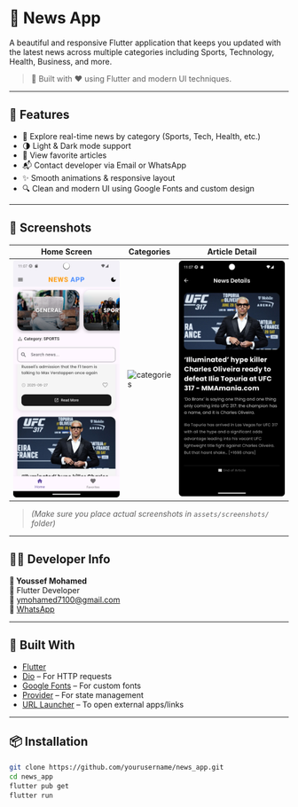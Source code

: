 # 📰 News App

A beautiful and responsive Flutter application that keeps you updated with the latest news across multiple categories including Sports, Technology, Health, Business, and more.

> 📱 Built with ❤️ using Flutter and modern UI techniques.

---

## 🚀 Features

- 🧭 Explore real-time news by category (Sports, Tech, Health, etc.)
- 🌗 Light & Dark mode support
- 📂 View favorite articles
- 📬 Contact developer via Email or WhatsApp
- ✨ Smooth animations & responsive layout
- 🔍 Clean and modern UI using Google Fonts and custom design

---

## 📸 Screenshots

| Home Screen           | Categories                      | Article Detail          |
|-----------------------|---------------------------------|-------------------------|
| ![home](assets/1.png) | ![categories](2/categories.png) | ![detail](assets/3.png) |

> *(Make sure you place actual screenshots in `assets/screenshots/` folder)*

---

## 🧑‍💻 Developer Info

**👤 Youssef Mohamed**  
💼 Flutter Developer  
📧 ymohamed7100@gmail.com  
📱 [WhatsApp](https://wa.me/201015718721)

---

## 🧱 Built With

- [Flutter](https://flutter.dev/)
- [Dio](https://pub.dev/packages/dio) – For HTTP requests
- [Google Fonts](https://pub.dev/packages/google_fonts) – For custom fonts
- [Provider](https://pub.dev/packages/provider) – For state management
- [URL Launcher](https://pub.dev/packages/url_launcher) – To open external apps/links

---

## 📦 Installation

```bash
git clone https://github.com/yourusername/news_app.git
cd news_app
flutter pub get
flutter run
